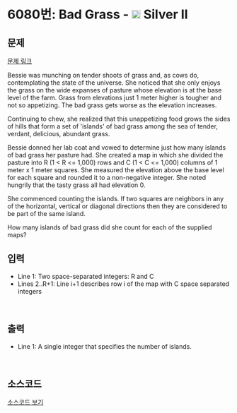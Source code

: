 # 6080번: Bad Grass - <img src="https://static.solved.ac/tier_small/9.svg" style="height:20px" /> Silver II

<!-- performance -->

<!-- 문제 제출 후 깃허브에 푸시를 했을 때 제출한 코드의 성능이 입력될 공간입니다.-->

<!-- end -->

## 문제

[문제 링크](https://boj.kr/6080)


<p>Bessie was munching on tender shoots of grass and, as cows do, contemplating the state of the universe. She noticed that she only enjoys the grass on the wide expanses of pasture whose elevation is at the base level of the farm. Grass from elevations just 1 meter higher is tougher and not so appetizing. The bad grass gets worse as the elevation increases.</p>

<p>Continuing to chew, she realized that this unappetizing food grows the sides of hills that form a set of 'islands' of bad grass among the sea of tender, verdant, delicious, abundant grass.</p>

<p>Bessie donned her lab coat and vowed to determine just how many islands of bad grass her pasture had. She created a map in which she divided the pasture into R (1 &lt; R &lt;= 1,000) rows and C (1 &lt; C &lt;= 1,000) columns of 1 meter x 1 meter squares. She measured the elevation above the base level for each square and rounded it to a non-negative integer. She noted hungrily that the tasty grass all had elevation 0.</p>

<p>She commenced counting the islands. If two squares are neighbors in any of the horizontal, vertical or diagonal directions then they are considered to be part of the same island.</p>

<p>How many islands of bad grass did she count for each of the supplied maps?</p>



## 입력


<ul>
<li>Line 1: Two space-separated integers: R and C</li>
<li>Lines 2..R+1: Line i+1 describes row i of the map with C space separated integers</li>
</ul>

<p>&nbsp;</p>



## 출력


<ul>
<li>Line 1: A single integer that specifies the number of islands.</li>
</ul>

<p>&nbsp;</p>



## 소스코드

[소스코드 보기](Main.java)